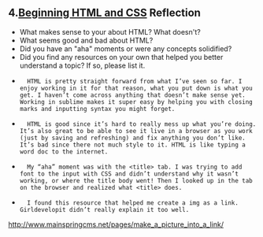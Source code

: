 ## 4.[Beginning HTML and CSS](4_beginning_HTML_CSS/readme.mc) Reflection

* What makes sense to your about HTML? What doesn't? 
* What seems good and bad about HTML?
* Did you have an "aha" moments or were any concepts solidified?
* Did you find any resources on your own that helped you better understand a topic? If so, please list it.

-       HTML is pretty straight forward from what I’ve seen so far. I enjoy working in it for that reason, what you put down is what you get. I haven’t come across anything that doesn’t make sense yet. Working in sublime makes it super easy by helping you with closing marks and inputting syntax you might forget.

-       HTML is good since it’s hard to really mess up what you’re doing. It’s also great to be able to see it live in a browser as you work (just by saving and refreshing) and fix anything you don’t like. It’s bad since there not much style to it. HTML is like typing a word doc to the internet.

-       My “aha” moment was with the <title> tab. I was trying to add font to the input with CSS and didn’t understand why it wasn’t working, or where the title body went! Then I looked up in the tab on the browser and realized what <title> does.

-       I found this resource that helped me create a img as a link. Girldevelopit didn’t really explain it too well.

http://www.mainspringcms.net/pages/make_a_picture_into_a_link/
